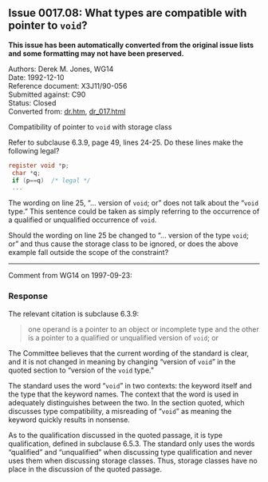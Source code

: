 ## Issue 0017.08: What types are compatible with pointer to `void`?

**This issue has been automatically converted from the original issue lists and some formatting may not have been preserved.**

Authors: Derek M. Jones, WG14  
Date: 1992-12-10  
Reference document: X3J11/90-056  
Submitted against: C90  
Status: Closed  
Converted from: [dr.htm](https://www.open-std.org/jtc1/sc22/wg14/www/docs/dr.htm), [dr_017.html](https://www.open-std.org/jtc1/sc22/wg14/www/docs/dr_017.html)

Compatibility of pointer to `void` with storage class

Refer to subclause 6.3.9, page 49, lines 24-25. Do these lines make the
following legal?

```c
register void *p;
 char *q;
 if (p==q)  /* legal */
 ...
```

The wording on line 25, “... version of `void`; or” does not talk about the
“`void` type.” This sentence could be taken as simply referring to the
occurrence of a qualified or unqualified occurrence of `void`.

Should the wording on line 25 be changed to “... version of the type `void`; or”
and thus cause the storage class to be ignored, or does the above example fall
outside the scope of the constraint?

---

Comment from WG14 on 1997-09-23:

### Response

The relevant citation is subclause 6.3.9:

> one operand is a pointer to an object or incomplete type and the other is a
> pointer to a qualified or unqualified version of `void`; or

The Committee believes that the current wording of the standard is clear, and it
is not changed in meaning by changing “version of `void`” in the quoted section
to “version of the `void` type.”

The standard uses the word “`void`” in two contexts: the keyword itself and the
type that the keyword names. The context that the word is used in adequately
distinguishes between the two. In the section quoted, which discusses type
compatibility, a misreading of “`void`” as meaning the keyword quickly results
in nonsense.

As to the qualification discussed in the quoted passage, it is type
qualification, defined in subclause 6.5.3. The standard only uses the words
“qualified” and “unqualified” when discussing type qualification and never uses
them when discussing storage classes. Thus, storage classes have no place in the
discussion of the quoted passage.

